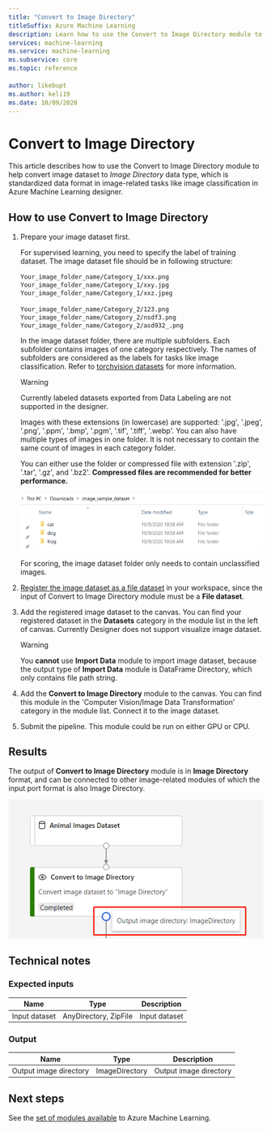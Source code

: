 ```yaml
---
title: "Convert to Image Directory"
titleSuffix: Azure Machine Learning
description: Learn how to use the Convert to Image Directory module to Convert dataset to image directory format.
services: machine-learning
ms.service: machine-learning
ms.subservice: core
ms.topic: reference

author: likebupt
ms.author: keli19
ms.date: 10/09/2020
---
```

# Convert to Image Directory

This article describes how to use the Convert to Image Directory module to help convert image dataset to *Image Directory* data type, which is standardized data format in image-related tasks like image classification in Azure Machine Learning designer.

## How to use Convert to Image Directory  

1. Prepare your image dataset first. 

    For supervised learning, you need to specify the label of training dataset. The image dataset file should be in following structure:
    
    ```
    Your_image_folder_name/Category_1/xxx.png
    Your_image_folder_name/Category_1/xxy.jpg
    Your_image_folder_name/Category_1/xxz.jpeg
    
    Your_image_folder_name/Category_2/123.png
    Your_image_folder_name/Category_2/nsdf3.png
    Your_image_folder_name/Category_2/asd932_.png
    ```
    
    In the image dataset folder, there are multiple subfolders. Each subfolder contains images of one category respectively. The names of subfolders are considered as the labels for tasks like image classification. Refer to [torchvision datasets](https://pytorch.org/docs/stable/torchvision/datasets.html#imagefolder) for more information.

    > [!WARNING]
    > Currently labeled datasets exported from Data Labeling are not supported in the designer.

    Images with these extensions (in lowercase) are supported: '.jpg', '.jpeg', '.png', '.ppm', '.bmp', '.pgm', '.tif', '.tiff', '.webp'. You can also have multiple types of images in one folder. It is not necessary to contain the same count of images in each category folder.

    You can either use the folder or compressed file with extension '.zip', '.tar', '.gz', and '.bz2'. **Compressed files are recommended for better performance.** 
    
    ![Image sample dataset](./media/module/image_sample_dataset.png)

    For scoring, the image dataset folder only needs to contain unclassified images.

1. [Register the image dataset as a file dataset](https://docs.microsoft.com/azure/machine-learning/how-to-create-register-datasets) in your workspace, since the input of Convert to Image Directory module must be a **File dataset**.

1. Add the registered image dataset to the canvas. You can find your registered dataset in the **Datasets** category in the module list in the left of canvas. Currently Designer does not support visualize image dataset.

    > [!WARNING]
    > You **cannot** use **Import Data** module to import image dataset, because the output type of **Import Data** module is DataFrame Directory, which only contains file path string.

1. Add the **Convert to Image Directory** module to the canvas. You can find this module in the 'Computer Vision/Image Data Transformation' category in the module list. Connect it to the image dataset.
    
3.  Submit the pipeline. This module could be run on either GPU or CPU.

## Results

The output of **Convert to Image Directory** module is in **Image Directory** format, and can be connected to other image-related modules of which the input port format is also Image Directory.

![Convert to Image Directory output](./media/module/convert-to-image-directory-output.png)

## Technical notes 

###  Expected inputs  

| Name          | Type                  | Description   |
| ------------- | --------------------- | ------------- |
| Input dataset | AnyDirectory, ZipFile | Input dataset |

###  Output  

| Name                   | Type           | Description            |
| ---------------------- | -------------- | ---------------------- |
| Output image directory | ImageDirectory | Output image directory |

## Next steps

See the [set of modules available](module-reference.md) to Azure Machine Learning. 
